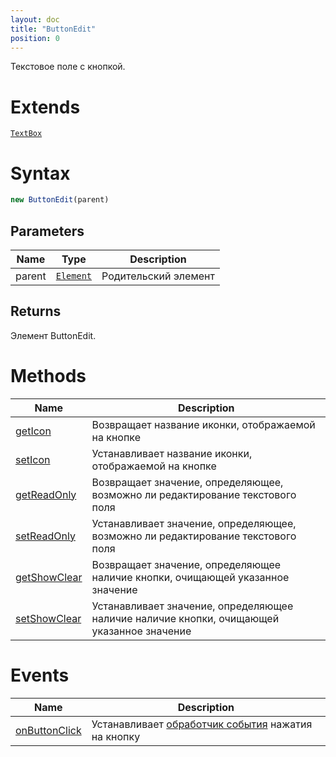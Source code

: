 ```yaml
---
layout: doc
title: "ButtonEdit"
position: 0
---
```


Текстовое поле с кнопкой.

# Extends

[`TextBox`](../TextBox)

# Syntax

```js
new ButtonEdit(parent)
```

## Parameters

|Name|Type|Description|
|----|----|-----------|
|parent|[`Element`](../../Core/Elements/Element)|Родительский элемент|

## Returns

Элемент ButtonEdit.


# Methods

|Name|Description|
|----|-----------|
|[getIcon](ButtonEdit.getIcon/)|Возвращает название иконки, отображаемой на кнопке|
|[setIcon](ButtonEdit.setIcon/)|Устанавливает название иконки, отображаемой на кнопке|
|[getReadOnly](ButtonEdit.getReadOnly/)|Возвращает значение, определяющее, возможно ли редактирование текстового поля|
|[setReadOnly](ButtonEdit.setReadOnly/)|Устанавливает значение, определяющее, возможно ли редактирование текстового поля|
|[getShowClear](ButtonEdit.getShowClear/)|Возвращает значение, определяющее наличие кнопки, очищающей указанное значение|
|[setShowClear](ButtonEdit.setShowClear/)|Устанавливает значение, определяющее наличие наличие кнопки, очищающей указанное значение|

# Events

|Name|Description|
|----|-----------|
|[onButtonClick](ButtonEdit.onButtonClick/)|Устанавливает [обработчик события](../../Core/Script/) нажатия на кнопку|
